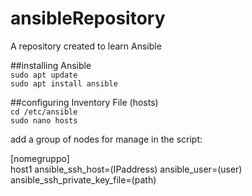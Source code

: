 # ansibleRepository   
A repository created to learn Ansible   

##installing Ansible    
`sudo apt update`   
`sudo apt install ansible`    

##configuring Inventory File (hosts)    
`cd /etc/ansible`   
`sudo nano hosts`   

add a group of nodes for manage in the script:    

[nomegruppo]    
host1 ansible_ssh_host=(IPaddress) ansible_user=(user) ansible_ssh_private_key_file=(path)



